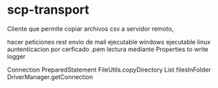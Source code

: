 # scp-transport

Cliente que permite copiar archivos csv a servidor remoto, 

hacer peticiones rest
envio de mail
ejecutable windows
ejecutable linux
auntenticacion por cerficado .pem
lectura mediante Properties
to write logger

Connection
PreparedStatement
FileUtils.copyDirectory
List<File> filesInFolder
DriverManager.getConnection


